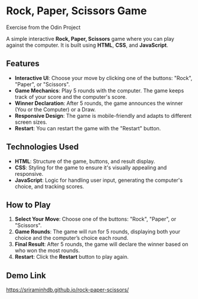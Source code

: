 # Rock, Paper, Scissors Game
Exercise from the Odin Project

A simple interactive **Rock, Paper, Scissors** game where you can play against the computer. It is built using **HTML**, **CSS**, and **JavaScript**.

## Features

- **Interactive UI**: Choose your move by clicking one of the buttons: "Rock", "Paper", or "Scissors".
- **Game Mechanics**: Play 5 rounds with the computer. The game keeps track of your score and the computer's score.
- **Winner Declaration**: After 5 rounds, the game announces the winner (You or the Computer) or a Draw.
- **Responsive Design**: The game is mobile-friendly and adapts to different screen sizes.
- **Restart**: You can restart the game with the "Restart" button.

## Technologies Used

- **HTML**: Structure of the game, buttons, and result display.
- **CSS**: Styling for the game to ensure it's visually appealing and responsive.
- **JavaScript**: Logic for handling user input, generating the computer's choice, and tracking scores.

## How to Play

1. **Select Your Move**: Choose one of the buttons: "Rock", "Paper", or "Scissors".
2. **Game Rounds**: The game will run for 5 rounds, displaying both your choice and the computer’s choice each round.
3. **Final Result**: After 5 rounds, the game will declare the winner based on who won the most rounds.
4. **Restart**: Click the **Restart** button to play again.


## Demo Link
https://sriraminhdb.github.io/rock-paper-scissors/

